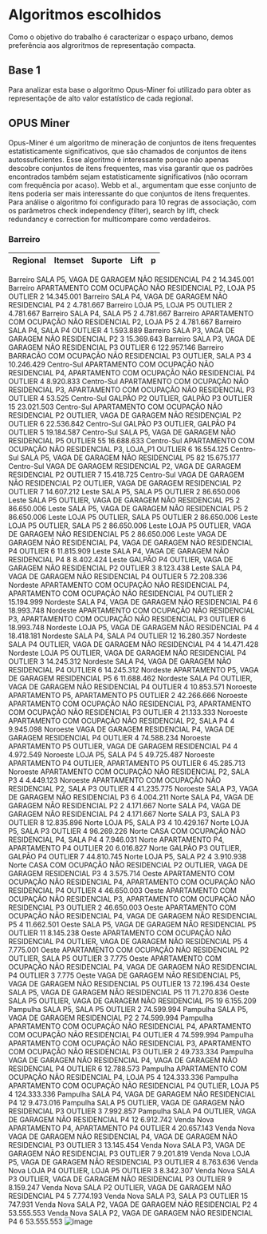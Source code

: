 # Algoritmos escolhidos
Como o objetivo do trabalho é caracterizar o espaço urbano, demos preferência aos algroritmos de representação compacta. 

## Base 1
Para analizar esta base o algoritmo Opus-Miner foi utilizado para obter as representaçõe de alto valor estatístico de cada regional.

## OPUS Miner
Opus-Miner é um algoritmo de mineração de conjuntos de itens frequentes estatisticamente significativos, que são chamados de conjuntos de itens autossuficientes.
Esse algoritmo é interessante porque não apenas descobre conjuntos de itens frequentes, mas visa garantir que os padrões encontrados também sejam estatisticamente significativos (não ocorram com frequência por acaso).
Webb et al., argumentam que esse conjunto de itens poderia ser mais interessante do que conjuntos de itens frequentes. Para análise o algoritmo foi configurado para 10 regras de associação, com os parâmetros check independency (filter), search by lift, check redundancy e correction for multicompare como verdadeiros.

### Barreiro

Regional|Itemset | Suporte| Lift | p
--|--|--|--|--|
Barreiro	SALA P5, VAGA DE GARAGEM NÃO RESIDENCIAL P4 	2	14.345.001
Barreiro	APARTAMENTO COM OCUPAÇÃO NÃO RESIDENCIAL P2, LOJA P5 OUTLIER 	2	14.345.001
Barreiro	SALA P4, VAGA DE GARAGEM NÃO RESIDENCIAL P4 	2	4.781.667
Barreiro	LOJA P5, LOJA P5 OUTLIER 	2	4.781.667
Barreiro	SALA P4, SALA P5 	2	4.781.667
Barreiro	APARTAMENTO COM OCUPAÇÃO NÃO RESIDENCIAL P2, LOJA P5 	2	4.781.667
Barreiro	SALA P4, SALA P4 OUTLIER 	4	1.593.889
Barreiro	SALA P3, VAGA DE GARAGEM NÃO RESIDENCIAL P2 	3	15.369.643
Barreiro	SALA P3, VAGA DE GARAGEM NÃO RESIDENCIAL P3 OUTLIER 	6	122.957.146
Barreiro	BARRACÃO COM OCUPAÇÃO NÃO RESIDENCIAL P3 OUTLIER, SALA P3 	4	10.246.429
Centro-Sul	APARTAMENTO COM OCUPAÇÃO NÃO RESIDENCIAL P4, APARTAMENTO COM OCUPAÇÃO NÃO RESIDENCIAL P4 OUTLIER 	4	8.920.833
Centro-Sul	APARTAMENTO COM OCUPAÇÃO NÃO RESIDENCIAL P3, APARTAMENTO COM OCUPAÇÃO NÃO RESIDENCIAL P3 OUTLIER 	4	53.525
Centro-Sul	GALPÃO P2 OUTLIER, GALPÃO P3 OUTLIER 	15	23.021.503
Centro-Sul	APARTAMENTO COM OCUPAÇÃO NÃO RESIDENCIAL P2 OUTLIER, VAGA DE GARAGEM NÃO RESIDENCIAL P2 OUTLIER 	6	22.536.842
Centro-Sul	GALPÃO P3 OUTLIER, GALPÃO P4 OUTLIER 	5	19.184.587
Centro-Sul	SALA P5, VAGA DE GARAGEM NÃO RESIDENCIAL P5 OUTLIER 	55	16.688.633
Centro-Sul	APARTAMENTO COM OCUPAÇÃO NÃO RESIDENCIAL P3, LOJA_P1 OUTLIER 	6	16.554.125
Centro-Sul	SALA P5, VAGA DE GARAGEM NÃO RESIDENCIAL P5 	82	15.675.177
Centro-Sul	VAGA DE GARAGEM RESIDENCIAL P2, VAGA DE GARAGEM RESIDENCIAL P2 OUTLIER 	7	15.418.725
Centro-Sul	VAGA DE GARAGEM NÃO RESIDENCIAL P2 OUTLIER, VAGA DE GARAGEM RESIDENCIAL P2 OUTLIER 	7	14.607.212
Leste	SALA P5, SALA P5 OUTLIER 	2	86.650.006
Leste	SALA P5 OUTLIER, VAGA DE GARAGEM NÃO RESIDENCIAL P5 	2	86.650.006
Leste	SALA P5, VAGA DE GARAGEM NÃO RESIDENCIAL P5 	2	86.650.006
Leste	LOJA P5 OUTLIER, SALA P5 OUTLIER 	2	86.650.006
Leste	LOJA P5 OUTLIER, SALA P5 	2	86.650.006
Leste	LOJA P5 OUTLIER, VAGA DE GARAGEM NÃO RESIDENCIAL P5 	2	86.650.006
Leste	VAGA DE GARAGEM NÃO RESIDENCIAL P4, VAGA DE GARAGEM NÃO RESIDENCIAL P4 OUTLIER 	6	11.815.909
Leste	SALA P4, VAGA DE GARAGEM NÃO RESIDENCIAL P4 	8	8.402.424
Leste	GALPÃO P4 OUTLIER, VAGA DE GARAGEM NÃO RESIDENCIAL P2 OUTLIER 	3	8.123.438
Leste	SALA P4, VAGA DE GARAGEM NÃO RESIDENCIAL P4 OUTLIER 	5	72.208.336
Nordeste	APARTAMENTO COM OCUPAÇÃO NÃO RESIDENCIAL P4, APARTAMENTO COM OCUPAÇÃO NÃO RESIDENCIAL P4 OUTLIER 	2	15.194.999
Nordeste	SALA P4, VAGA DE GARAGEM NÃO RESIDENCIAL P4 	6	18.993.748
Nordeste	APARTAMENTO COM OCUPAÇÃO NÃO RESIDENCIAL P3, APARTAMENTO COM OCUPAÇÃO NÃO RESIDENCIAL P3 OUTLIER 	6	18.993.748
Nordeste	LOJA P5, VAGA DE GARAGEM NÃO RESIDENCIAL P4 	4	18.418.181
Nordeste	SALA P4, SALA P4 OUTLIER 	12	16.280.357
Nordeste	SALA P4 OUTLIER, VAGA DE GARAGEM NÃO RESIDENCIAL P4 	4	14.471.428
Nordeste	LOJA P5 OUTLIER, VAGA DE GARAGEM NÃO RESIDENCIAL P4 OUTLIER 	3	14.245.312
Nordeste	SALA P4, VAGA DE GARAGEM NÃO RESIDENCIAL P4 OUTLIER 	6	14.245.312
Nordeste	APARTAMENTO P5, VAGA DE GARAGEM RESIDENCIAL P5 	6	11.688.462
Nordeste	SALA P4 OUTLIER, VAGA DE GARAGEM NÃO RESIDENCIAL P4 OUTLIER 	4	10.853.571
Noroeste	APARTAMENTO P5, APARTAMENTO P5 OUTLIER 	2	42.266.666
Noroeste	APARTAMENTO COM OCUPAÇÃO NÃO RESIDENCIAL P3, APARTAMENTO COM OCUPAÇÃO NÃO RESIDENCIAL P3 OUTLIER 	4	21.133.333
Noroeste	APARTAMENTO COM OCUPAÇÃO NÃO RESIDENCIAL P2, SALA P4 	4	9.945.098
Noroeste	VAGA DE GARAGEM RESIDENCIAL P4, VAGA DE GARAGEM RESIDENCIAL P4 OUTLIER 	4	74.588.234
Noroeste	APARTAMENTO P5 OUTLIER, VAGA DE GARAGEM RESIDENCIAL P4 	4	4.972.549
Noroeste	LOJA P5, SALA P4 	5	49.725.487
Noroeste	APARTAMENTO P4 OUTLIER, APARTAMENTO P5 OUTLIER 	6	45.285.713
Noroeste	APARTAMENTO COM OCUPAÇÃO NÃO RESIDENCIAL P2, SALA P3 	4	4.449.123
Noroeste	APARTAMENTO COM OCUPAÇÃO NÃO RESIDENCIAL P2, SALA P3 OUTLIER 	4	41.235.775
Noroeste	SALA P3, VAGA DE GARAGEM NÃO RESIDENCIAL P3 	6	4.004.211
Norte	SALA P4, VAGA DE GARAGEM NÃO RESIDENCIAL P2 	2	4.171.667
Norte	SALA P4, VAGA DE GARAGEM NÃO RESIDENCIAL P4 	2	4.171.667
Norte	SALA P3, SALA P3 OUTLIER 	8	12.835.896
Norte	LOJA P5, SALA P3 	4	10.429.167
Norte	LOJA P5, SALA P3 OUTLIER 	4	96.269.226
Norte	CASA COM OCUPAÇÃO NÃO RESIDENCIAL P4, SALA P4 	4	7.946.031
Norte	APARTAMENTO P4, APARTAMENTO P4 OUTLIER 	20	6.016.827
Norte	GALPÃO P3 OUTLIER, GALPÃO P4 OUTLIER 	7	44.810.745
Norte	LOJA P5, SALA P2 	4	3.910.938
Norte	CASA COM OCUPAÇÃO NÃO RESIDENCIAL P2 OUTLIER, VAGA DE GARAGEM RESIDENCIAL P3 	4	3.575.714
Oeste	APARTAMENTO COM OCUPAÇÃO NÃO RESIDENCIAL P4, APARTAMENTO COM OCUPAÇÃO NÃO RESIDENCIAL P4 OUTLIER 	4	46.650.003
Oeste	APARTAMENTO COM OCUPAÇÃO NÃO RESIDENCIAL P3, APARTAMENTO COM OCUPAÇÃO NÃO RESIDENCIAL P3 OUTLIER 	2	46.650.003
Oeste	APARTAMENTO COM OCUPAÇÃO NÃO RESIDENCIAL P4, VAGA DE GARAGEM NÃO RESIDENCIAL P5 	4	11.662.501
Oeste	SALA P5, VAGA DE GARAGEM NÃO RESIDENCIAL P5 OUTLIER 	11	8.145.238
Oeste	APARTAMENTO COM OCUPAÇÃO NÃO RESIDENCIAL P4 OUTLIER, VAGA DE GARAGEM NÃO RESIDENCIAL P5 	4	7.775.001
Oeste	APARTAMENTO COM OCUPAÇÃO NÃO RESIDENCIAL P2 OUTLIER, SALA P5 OUTLIER 	3	7.775
Oeste	APARTAMENTO COM OCUPAÇÃO NÃO RESIDENCIAL P4, VAGA DE GARAGEM NÃO RESIDENCIAL P4 OUTLIER 	3	7.775
Oeste	VAGA DE GARAGEM NÃO RESIDENCIAL P5, VAGA DE GARAGEM NÃO RESIDENCIAL P5 OUTLIER 	13	72.196.434
Oeste	SALA P5, VAGA DE GARAGEM NÃO RESIDENCIAL P5	11	71.270.836
Oeste	SALA P5 OUTLIER, VAGA DE GARAGEM NÃO RESIDENCIAL P5 	19	6.155.209
Pampulha	SALA P5, SALA P5 OUTLIER 	2	74.599.994
Pampulha	SALA P5, VAGA DE GARAGEM RESIDENCIAL P2 	2	74.599.994
Pampulha	APARTAMENTO COM OCUPAÇÃO NÃO RESIDENCIAL P4, APARTAMENTO COM OCUPAÇÃO NÃO RESIDENCIAL P4 OUTLIER 	4	74.599.994
Pampulha	APARTAMENTO COM OCUPAÇÃO NÃO RESIDENCIAL P3, APARTAMENTO COM OCUPAÇÃO NÃO RESIDENCIAL P3 OUTLIER 	2	49.733.334
Pampulha	VAGA DE GARAGEM NÃO RESIDENCIAL P4, VAGA DE GARAGEM NÃO RESIDENCIAL P4 OUTLIER 	6	12.788.573
Pampulha	APARTAMENTO COM OCUPAÇÃO NÃO RESIDENCIAL P4, LOJA P5 	4	124.333.336
Pampulha	APARTAMENTO COM OCUPAÇÃO NÃO RESIDENCIAL P4 OUTLIER, LOJA P5 	4	124.333.336
Pampulha	SALA P4, VAGA DE GARAGEM NÃO RESIDENCIAL P4 	12	9.473.016
Pampulha	SALA P5 OUTLIER, VAGA DE GARAGEM NÃO RESIDENCIAL P3 OUTLIER 	3	7.992.857
Pampulha	SALA P4 OUTLIER, VAGA DE GARAGEM NÃO RESIDENCIAL P4 	12	6.912.742
Venda Nova	APARTAMENTO P4, APARTAMENTO P4 OUTLIER 	4	20.657.143
Venda Nova	VAGA DE GARAGEM NÃO RESIDENCIAL P4, VAGA DE GARAGEM NÃO RESIDENCIAL P3 OUTLIER 	3	13.145.454
Venda Nova	SALA P3, VAGA DE GARAGEM NÃO RESIDENCIAL P3 OUTLIER 	7	9.201.819
Venda Nova	LOJA P5, VAGA DE GARAGEM NÃO RESIDENCIAL P3 OUTLIER 	4	8.763.636
Venda Nova	LOJA P4 OUTLIER, LOJA P5 OUTLIER 	3	8.342.307
Venda Nova	SALA P3 OUTLIER, VAGA DE GARAGEM NÃO RESIDENCIAL P3 OUTLIER 	9	8.159.247
Venda Nova	SALA P2 OUTLIER, VAGA DE GARAGEM NÃO RESIDENCIAL P4 	5	7.774.193
Venda Nova	SALA P3, SALA P3 OUTLIER 	15	747.931
Venda Nova	SALA P2, VAGA DE GARAGEM NÃO RESIDENCIAL P2 	4	53.555.553
Venda Nova	SALA P2, VAGA DE GARAGEM NÃO RESIDENCIAL P4 	6	53.555.553
![image](https://github.com/user-attachments/assets/e30861ea-6cf4-42ea-805f-97964a5e666d)

